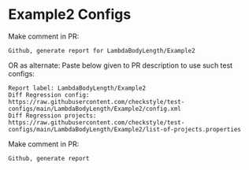 # Example2 Configs
Make comment in PR:
```
Github, generate report for LambdaBodyLength/Example2
```
OR as alternate:
Paste below given to PR description to use such test configs:
```
Report label: LambdaBodyLength/Example2
Diff Regression config: https://raw.githubusercontent.com/checkstyle/test-configs/main/LambdaBodyLength/Example2/config.xml
Diff Regression projects: https://raw.githubusercontent.com/checkstyle/test-configs/main/LambdaBodyLength/Example2/list-of-projects.properties
```
Make comment in PR:
```
Github, generate report
```
